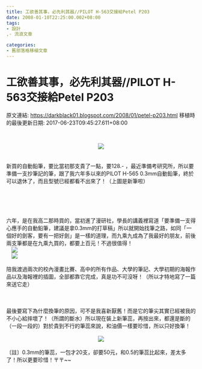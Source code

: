 ```yaml
---
title: 工欲善其事，必先利其器//PILOT H-563交接給Petel P203
date: 2008-01-10T22:25:00.002+08:00
tags: 
- 設計
,- 流浪文章

categories:
- 舊部落格移植文章
---
```


# 工欲善其事，必先利其器//PILOT H-563交接給Petel P203

原文連結: https://darkblack01.blogspot.com/2008/01/petel-p203.html
移植時的最後更新日期: 2017-06-23T09:45:27.611+08:00

<br /><div class="separator" style="clear: both; text-align: center;"><a href="http://1.bp.blogspot.com/-hU_mHzpnJjE/TmuC0WNi8AI/AAAAAAAAAjA/A8AT_iEQEW0/s1600/1123832528.jpg" imageanchor="1" style="margin-left: 1em; margin-right: 1em;"><img border="0" src="https://1.bp.blogspot.com/-hU_mHzpnJjE/TmuC0WNi8AI/AAAAAAAAAjA/A8AT_iEQEW0/s1600/1123832528.jpg" /></a></div><div class="separator" style="clear: both; text-align: center;"><br /></div><br />新買的自動鉛筆，要比當初那支貴了一點，要128.- ，最近準備考研究所，所以要準備一支抄筆記的筆，跟了我六年多以來的PILOT H-565 0.3mm自動鉛筆，終於可以退休了，而且型號已經都看不出來了！（上圖是新筆啦）<br /><br /><a name='more'></a><br /><br /><br /><br />六年，是在我高二那時買的，當初進了漫研社，學長的講義裡寫道「要準備一支得心應手的自動鉛筆，建議是拿0.3mm的打草稿」所以就開始找筆之路，如同「一個好的劍客，要有一把好劍」是一樣的道理，而九乘九成為了我最好的朋友，前後兩支筆都是在九乘九買的，都要上百元！不過很值得！<br /><a href="http://4.bp.blogspot.com/-AgvTtobBXxA/TmuC4cG92cI/AAAAAAAAAjQ/DleaHAq0JH0/s1600/1123832529.jpg" imageanchor="1" style="margin-left: 1em; margin-right: 1em;"><img border="0" src="https://4.bp.blogspot.com/-AgvTtobBXxA/TmuC4cG92cI/AAAAAAAAAjQ/DleaHAq0JH0/s1600/1123832529.jpg" /></a><br /><a href="http://3.bp.blogspot.com/-cvzlWmKQtTY/TmuCxi72hOI/AAAAAAAAAi8/tmwfiIpsih4/s1600/1123832527.jpg" imageanchor="1" style="margin-left: 1em; margin-right: 1em;"><img border="0" src="https://3.bp.blogspot.com/-cvzlWmKQtTY/TmuCxi72hOI/AAAAAAAAAi8/tmwfiIpsih4/s1600/1123832527.jpg" /></a><br /><div class="separator" style="clear: both; text-align: center;"><br /></div>陪我渡過兩次的校內漫畫比賽、高中的所有作品、大學的筆記、大學初期的海報作品以及海報裡的插圖，全部都靠它完成，真是功不可沒呀！（所以才特地寫了一篇來送它走）<br /><br /><br /><br />最後要寫下為什麼換筆的原因，可不是我喜新厭舊！而是它的筆尖其實已經被我的不小心給摔壞了！（所謂的斷水）所以現在裝上新筆蕊，再按出來，都還是斷的（一段一段的）對於貴到不行的筆蕊來說，和油價一樣要珍惜，所以只好換筆！<br /><br /><div class="separator" style="clear: both; text-align: center;"><a href="http://3.bp.blogspot.com/-2-ewLBo4dLM/TmuCWxIbkBI/AAAAAAAAAig/xzOktroWGMo/s1600/1123832526.jpg" imageanchor="1" style="margin-left: 1em; margin-right: 1em;"><img border="0" src="https://3.bp.blogspot.com/-2-ewLBo4dLM/TmuCWxIbkBI/AAAAAAAAAig/xzOktroWGMo/s1600/1123832526.jpg" /></a></div><br />〔註〕0.3mm的筆蕊，一包才20支，卻要50元，和0.5的筆蕊比起來，差太多了！所以更要珍惜！〒〒~~
